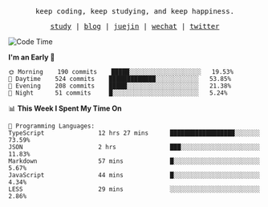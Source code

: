 <p align="center">
  <samp>
    <span>keep coding, keep studying, and keep happiness.</span>
  </samp>
</p>

<p align="center">
  <samp>
    <a href="https://github.com/ouduidui/fe-study">study</a> |
    <a href="https://deweyou.me">blog</a>  |
    <a href="https://juejin.cn/user/4309700183594366">juejin</a> |
    <a href="https://user-images.githubusercontent.com/54696834/165071004-6509e3f2-90c3-448c-9d92-3da42b0c2021.jpeg">wechat</a> |
    <a href="https://twitter.com/ouduidui">twitter</a>
  </samp>
</p>

<!--START_SECTION:waka-->
![Code Time](http://img.shields.io/badge/Code%20Time-0%20secs-blue)

**I'm an Early 🐤** 

```text
🌞 Morning    190 commits    █████░░░░░░░░░░░░░░░░░░░░   19.53% 
🌆 Daytime    524 commits    █████████████░░░░░░░░░░░░   53.85% 
🌃 Evening    208 commits    █████░░░░░░░░░░░░░░░░░░░░   21.38% 
🌙 Night      51 commits     █░░░░░░░░░░░░░░░░░░░░░░░░   5.24%

```


📊 **This Week I Spent My Time On** 

```text
💬 Programming Languages: 
TypeScript               12 hrs 27 mins      ██████████████████░░░░░░░   73.59% 
JSON                     2 hrs               ███░░░░░░░░░░░░░░░░░░░░░░   11.83% 
Markdown                 57 mins             █░░░░░░░░░░░░░░░░░░░░░░░░   5.67% 
JavaScript               44 mins             █░░░░░░░░░░░░░░░░░░░░░░░░   4.34% 
LESS                     29 mins             ░░░░░░░░░░░░░░░░░░░░░░░░░   2.86%

```


<!--END_SECTION:waka-->
